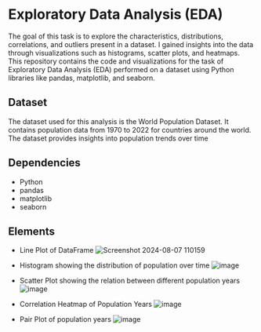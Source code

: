 # Exploratory Data Analysis (EDA)
The goal of this task is to explore the characteristics, distributions, correlations, and outliers present in a dataset. I gained insights into the data through visualizations such as histograms, scatter plots, and heatmaps. This repository contains the code and visualizations for the task of Exploratory Data Analysis (EDA) performed on a dataset using Python libraries like pandas, matplotlib, and seaborn.

## Dataset
The dataset used for this analysis is the World Population Dataset. It contains population data from 1970 to 2022 for countries around the world. The dataset provides insights into population trends over time

## Dependencies
- Python
- pandas
- matplotlib
- seaborn

## Elements
- Line Plot of DataFrame
![Screenshot 2024-08-07 110159](https://github.com/user-attachments/assets/5b7841fc-dd41-472e-bd07-c46970e0181e)

- Histogram showing the distribution of population over time
![image](https://github.com/user-attachments/assets/e05431c8-f7a6-461e-a645-d40c4222eeeb)

- Scatter Plot showing the relation between different population years
![image](https://github.com/user-attachments/assets/20c51469-7fd7-45e4-aa63-48111019f63c)

- Correlation Heatmap of Population Years
![image](https://github.com/user-attachments/assets/4a7488cc-2414-4964-877a-da9a35052c1e)

- Pair Plot of population years
![image](https://github.com/user-attachments/assets/fe51b4b4-1d90-46ac-918e-5190e2c1f843)



